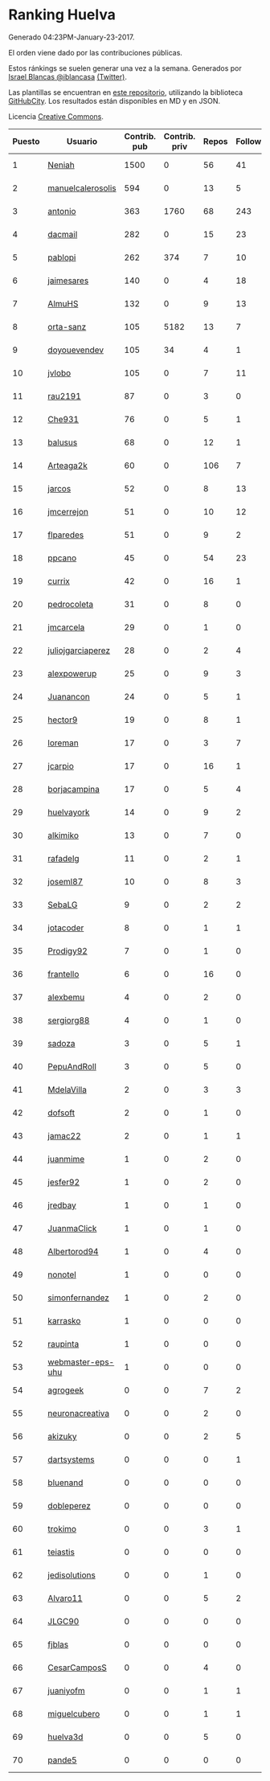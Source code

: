 # Ranking Huelva

Generado 04:23PM-January-23-2017.

El orden viene dado por las contribuciones públicas.

Estos ránkings se suelen generar una vez a la semana. Generados por [Israel Blancas @iblancasa](https://github.com/iblancasa/) [(Twitter)](https://twitter.com/iblancasa).

Las plantillas se encuentran en [este repositorio](https://github.com/iblancasa/GH-Spanish-Ranking), utilizando la biblioteca [GitHubCity](https://github.com/iblancasa/GitHubCity). Los resultados están disponibles en MD y en JSON.

Licencia [Creative Commons](https://creativecommons.org/licenses/by/4.0/).

| Puesto   |  Usuario  | Contrib. pub | Contrib. priv |Repos| Followers | Desde |  Avatar  |
|----------|-----------|--------------|---------------|-----|-----------|-------|----------|
|1|[Neniah](https://github.com/Neniah)|1500|0|56|41|2011-10-22|![Neniah](https://avatars2.githubusercontent.com/u/1144759)|
|2|[manuelcalerosolis](https://github.com/manuelcalerosolis)|594|0|13|5|2012-12-20|![manuelcalerosolis](https://avatars3.githubusercontent.com/u/3088246)|
|3|[antonio](https://github.com/antonio)|363|1760|68|243|2008-07-19|![antonio](https://avatars0.githubusercontent.com/u/17516)|
|4|[dacmail](https://github.com/dacmail)|282|0|15|23|2008-05-28|![dacmail](https://avatars3.githubusercontent.com/u/11754)|
|5|[pablopi](https://github.com/pablopi)|262|374|7|10|2014-02-19|![pablopi](https://avatars1.githubusercontent.com/u/6725714)|
|6|[jaimesares](https://github.com/jaimesares)|140|0|4|18|2012-09-28|![jaimesares](https://avatars0.githubusercontent.com/u/2446051)|
|7|[AlmuHS](https://github.com/AlmuHS)|132|0|9|13|2015-10-11|![AlmuHS](https://avatars0.githubusercontent.com/u/15078104)|
|8|[orta-sanz](https://github.com/orta-sanz)|105|5182|13|7|2013-01-22|![orta-sanz](https://avatars3.githubusercontent.com/u/3337555)|
|9|[doyouevendev](https://github.com/doyouevendev)|105|34|4|1|2013-10-28|![doyouevendev](https://avatars3.githubusercontent.com/u/5797868)|
|10|[jvlobo](https://github.com/jvlobo)|105|0|7|11|2013-10-12|![jvlobo](https://avatars0.githubusercontent.com/u/5671420)|
|11|[rau2191](https://github.com/rau2191)|87|0|3|0|2014-11-12|![rau2191](https://avatars3.githubusercontent.com/u/9694654)|
|12|[Che931](https://github.com/Che931)|76|0|5|1|2014-02-16|![Che931](https://avatars0.githubusercontent.com/u/6698152)|
|13|[balusus](https://github.com/balusus)|68|0|12|1|2015-09-18|![balusus](https://avatars0.githubusercontent.com/u/14351629)|
|14|[Arteaga2k](https://github.com/Arteaga2k)|60|0|106|7|2012-05-11|![Arteaga2k](https://avatars3.githubusercontent.com/u/1731164)|
|15|[jarcos](https://github.com/jarcos)|52|0|8|13|2011-07-23|![jarcos](https://avatars3.githubusercontent.com/u/933995)|
|16|[jmcerrejon](https://github.com/jmcerrejon)|51|0|10|12|2012-07-09|![jmcerrejon](https://avatars0.githubusercontent.com/u/1942431)|
|17|[flparedes](https://github.com/flparedes)|51|0|9|2|2015-06-28|![flparedes](https://avatars3.githubusercontent.com/u/13085943)|
|18|[ppcano](https://github.com/ppcano)|45|0|54|23|2011-06-02|![ppcano](https://avatars1.githubusercontent.com/u/825430)|
|19|[currix](https://github.com/currix)|42|0|16|1|2013-12-21|![currix](https://avatars2.githubusercontent.com/u/6237933)|
|20|[pedrocoleta](https://github.com/pedrocoleta)|31|0|8|0|2014-10-22|![pedrocoleta](https://avatars1.githubusercontent.com/u/9350556)|
|21|[jmcarcela](https://github.com/jmcarcela)|29|0|1|0|2016-11-17|![jmcarcela](https://avatars3.githubusercontent.com/u/23530052)|
|22|[juliojgarciaperez](https://github.com/juliojgarciaperez)|28|0|2|4|2015-08-26|![juliojgarciaperez](https://avatars3.githubusercontent.com/u/13980296)|
|23|[alexpowerup](https://github.com/alexpowerup)|25|0|9|3|2015-04-20|![alexpowerup](https://avatars1.githubusercontent.com/u/12040064)|
|24|[Juanancon](https://github.com/Juanancon)|24|0|5|1|2016-04-29|![Juanancon](https://avatars0.githubusercontent.com/u/18741909)|
|25|[hector9](https://github.com/hector9)|19|0|8|1|2014-05-10|![hector9](https://avatars1.githubusercontent.com/u/7542391)|
|26|[loreman](https://github.com/loreman)|17|0|3|7|2010-11-19|![loreman](https://avatars3.githubusercontent.com/u/488198)|
|27|[jcarpio](https://github.com/jcarpio)|17|0|16|1|2010-11-23|![jcarpio](https://avatars0.githubusercontent.com/u/493260)|
|28|[borjacampina](https://github.com/borjacampina)|17|0|5|4|2010-12-08|![borjacampina](https://avatars0.githubusercontent.com/u/514025)|
|29|[huelvayork](https://github.com/huelvayork)|14|0|9|2|2011-03-29|![huelvayork](https://avatars2.githubusercontent.com/u/697151)|
|30|[alkimiko](https://github.com/alkimiko)|13|0|7|0|2013-04-21|![alkimiko](https://avatars3.githubusercontent.com/u/4218917)|
|31|[rafadelg](https://github.com/rafadelg)|11|0|2|1|2014-04-08|![rafadelg](https://avatars1.githubusercontent.com/u/7222378)|
|32|[joseml87](https://github.com/joseml87)|10|0|8|3|2016-01-13|![joseml87](https://avatars2.githubusercontent.com/u/16690607)|
|33|[SebaLG](https://github.com/SebaLG)|9|0|2|2|2015-11-17|![SebaLG](https://avatars0.githubusercontent.com/u/15893746)|
|34|[jotacoder](https://github.com/jotacoder)|8|0|1|1|2016-11-13|![jotacoder](https://avatars2.githubusercontent.com/u/23438613)|
|35|[Prodigy92](https://github.com/Prodigy92)|7|0|1|0|2015-10-19|![Prodigy92](https://avatars1.githubusercontent.com/u/15191269)|
|36|[frantello](https://github.com/frantello)|6|0|16|0|2013-12-03|![frantello](https://avatars0.githubusercontent.com/u/6098478)|
|37|[alexbemu](https://github.com/alexbemu)|4|0|2|0|2013-06-18|![alexbemu](https://avatars1.githubusercontent.com/u/4727369)|
|38|[sergiorg88](https://github.com/sergiorg88)|4|0|1|0|2015-12-04|![sergiorg88](https://avatars1.githubusercontent.com/u/16155340)|
|39|[sadoza](https://github.com/sadoza)|3|0|5|1|2013-11-26|![sadoza](https://avatars2.githubusercontent.com/u/6042243)|
|40|[PepuAndRoll](https://github.com/PepuAndRoll)|3|0|5|0|2014-11-11|![PepuAndRoll](https://avatars0.githubusercontent.com/u/9675710)|
|41|[MdelaVilla](https://github.com/MdelaVilla)|2|0|3|3|2012-07-18|![MdelaVilla](https://avatars1.githubusercontent.com/u/2000720)|
|42|[dofsoft](https://github.com/dofsoft)|2|0|1|0|2016-02-14|![dofsoft](https://avatars2.githubusercontent.com/u/17240620)|
|43|[jamac22](https://github.com/jamac22)|2|0|1|1|2016-05-04|![jamac22](https://avatars1.githubusercontent.com/u/19184532)|
|44|[juanmime](https://github.com/juanmime)|1|0|2|0|2011-01-28|![juanmime](https://avatars0.githubusercontent.com/u/589161)|
|45|[jesfer92](https://github.com/jesfer92)|1|0|2|0|2014-06-07|![jesfer92](https://avatars0.githubusercontent.com/u/7825272)|
|46|[jredbay](https://github.com/jredbay)|1|0|1|0|2014-10-09|![jredbay](https://avatars0.githubusercontent.com/u/9108706)|
|47|[JuanmaClick](https://github.com/JuanmaClick)|1|0|1|0|2015-02-18|![JuanmaClick](https://avatars0.githubusercontent.com/u/11058044)|
|48|[Albertorod94](https://github.com/Albertorod94)|1|0|4|0|2015-09-30|![Albertorod94](https://avatars1.githubusercontent.com/u/14915460)|
|49|[nonotel](https://github.com/nonotel)|1|0|0|0|2016-04-14|![nonotel](https://avatars0.githubusercontent.com/u/18471361)|
|50|[simonfernandez](https://github.com/simonfernandez)|1|0|2|0|2016-01-13|![simonfernandez](https://avatars0.githubusercontent.com/u/16684550)|
|51|[karrasko](https://github.com/karrasko)|1|0|0|0|2016-04-15|![karrasko](https://avatars3.githubusercontent.com/u/18490291)|
|52|[raupinta](https://github.com/raupinta)|1|0|0|0|2016-08-05|![raupinta](https://avatars3.githubusercontent.com/u/20861340)|
|53|[webmaster-eps-uhu](https://github.com/webmaster-eps-uhu)|1|0|0|0|2016-05-27|![webmaster-eps-uhu](https://avatars0.githubusercontent.com/u/19606348)|
|54|[agrogeek](https://github.com/agrogeek)|0|0|7|2|2009-04-01|![agrogeek](https://avatars1.githubusercontent.com/u/69480)|
|55|[neuronacreativa](https://github.com/neuronacreativa)|0|0|2|0|2012-11-11|![neuronacreativa](https://avatars0.githubusercontent.com/u/2774023)|
|56|[akizuky](https://github.com/akizuky)|0|0|2|5|2011-09-08|![akizuky](https://avatars3.githubusercontent.com/u/1035039)|
|57|[dartsystems](https://github.com/dartsystems)|0|0|0|1|2010-04-28|![dartsystems](https://avatars3.githubusercontent.com/u/255392)|
|58|[bluenand](https://github.com/bluenand)|0|0|0|0|2013-01-14|![bluenand](https://avatars2.githubusercontent.com/u/3268270)|
|59|[dobleperez](https://github.com/dobleperez)|0|0|0|0|2014-05-29|![dobleperez](https://avatars1.githubusercontent.com/u/7737247)|
|60|[trokimo](https://github.com/trokimo)|0|0|3|1|2014-02-01|![trokimo](https://avatars1.githubusercontent.com/u/6560875)|
|61|[teiastis](https://github.com/teiastis)|0|0|0|0|2014-07-25|![teiastis](https://avatars0.githubusercontent.com/u/8268318)|
|62|[jedisolutions](https://github.com/jedisolutions)|0|0|1|0|2013-12-05|![jedisolutions](https://avatars3.githubusercontent.com/u/6111975)|
|63|[Alvaro11](https://github.com/Alvaro11)|0|0|5|2|2014-09-26|![Alvaro11](https://avatars2.githubusercontent.com/u/8927377)|
|64|[JLGC90](https://github.com/JLGC90)|0|0|0|0|2014-11-18|![JLGC90](https://avatars3.githubusercontent.com/u/9832372)|
|65|[fjblas](https://github.com/fjblas)|0|0|0|0|2015-04-22|![fjblas](https://avatars0.githubusercontent.com/u/12066404)|
|66|[CesarCamposS](https://github.com/CesarCamposS)|0|0|4|0|2015-06-23|![CesarCamposS](https://avatars3.githubusercontent.com/u/13025240)|
|67|[juaniyofm](https://github.com/juaniyofm)|0|0|1|1|2015-05-07|![juaniyofm](https://avatars0.githubusercontent.com/u/12307837)|
|68|[miguelcubero](https://github.com/miguelcubero)|0|0|1|1|2015-02-16|![miguelcubero](https://avatars2.githubusercontent.com/u/11027155)|
|69|[huelva3d](https://github.com/huelva3d)|0|0|5|0|2015-04-19|![huelva3d](https://avatars2.githubusercontent.com/u/12024691)|
|70|[pande5](https://github.com/pande5)|0|0|0|0|2014-11-22|![pande5](https://avatars1.githubusercontent.com/u/9901320)|
